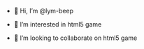 - 👋 Hi, I’m @lym-beep
- 👀 I’m interested in html5 game

- 💞️ I’m looking to collaborate on html5 game


<!---
lym-beep/lym-beep is a ✨ special ✨ repository because its `README.md` (this file) appears on your GitHub profile.
You can click the Preview link to take a look at your changes.
--->
